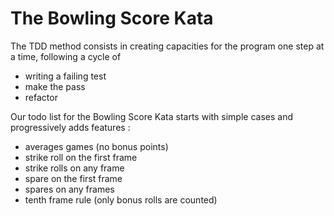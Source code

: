 # The Bowling Score Kata

The TDD method consists in creating capacities for the program one step at a time, following a cycle of 
- writing a failing test
- make the pass
- refactor

Our todo list for the Bowling Score Kata starts with simple cases and progressively adds features :
- averages games (no bonus points)
- strike roll on the first frame
- strike rolls on any frame
- spare on the first frame
- spares on any frames
- tenth frame rule (only bonus rolls are counted)
